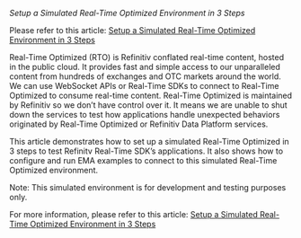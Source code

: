 *Setup a Simulated Real-Time Optimized Environment in 3 Steps*

Please refer to this article: [Setup a Simulated Real-Time Optimized Environment in 3 Steps](https://developers.refinitiv.com/en/article-catalog/article/setup-a-simulated-real-time-optimized-environment-in-3-steps)

Real-Time Optimized (RTO) is Refinitiv conflated real-time content, hosted in the public cloud. It provides fast and simple access to our unparalleled content from hundreds of exchanges and OTC markets around the world. We can use WebSocket APIs or Real-Time SDKs to connect to Real-Time Optimized to consume real-time content. Real-Time Optimized is maintained by Refinitiv so we don’t have control over it. It means we are unable to shut down the services to test how applications handle unexpected behaviors originated by Real-Time Optimized or Refinitiv Data Platform services.

This article demonstrates how to set up a simulated Real-Time Optimized in 3 steps to test Refinitv Real-Time SDK’s applications. It also shows how to configure and run EMA examples to connect to this simulated Real-Time Optimized environment. 

Note: This simulated environment is for development and testing purposes only. 

For more information, please refer to this article: [Setup a Simulated Real-Time Optimized Environment in 3 Steps](https://developers.refinitiv.com/en/article-catalog/article/setup-a-simulated-real-time-optimized-environment-in-3-steps)

